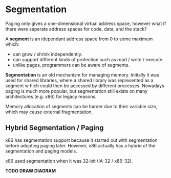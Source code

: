 # Segmentation

Paging only gives a one-dimensional virtual address space, however what if there were seperate address spaces for code, data, and the stack?

A **segment** is an idependant address space from 0 to some maximum which:

- can grow / shrink independently.
- can support different kinds of protection such as read / write / execute.
- unlike pages, programmers can be aware of segments.

**Segmentation** is an old mechanism for managing memory. Initially it was used for shared libraries, where a shared library was represented as a segment w hich could then be accessed by different processes. Nowadays paging is much more popular, but segmentation still exists on many architectures (e.g. x86) for legacy reasons.

Memory allocation of segments can be harder due to their variable size, which may cause external fragmentation.

## Hybrid Segmentation / Paging

x86 has segmentation support because it started out with segmentation before adopting paging later. However, x86 actually has a hybrid of the segmentation and paging models.

x86 used segmentation when it was 32-bit (IA-32 / x86-32).

**TODO DRAW DIAGRAM**
